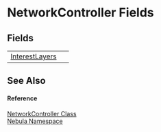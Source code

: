 # NetworkController Fields




## Fields
<table>
<tr>
<td><a href="F_Nebula_NetworkController_InterestLayers">InterestLayers</a></td>
<td> </td></tr>
</table>

## See Also


#### Reference
<a href="T_Nebula_NetworkController">NetworkController Class</a>  
<a href="N_Nebula">Nebula Namespace</a>  
